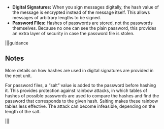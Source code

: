 - **Digital Signatures:** When you sign messages digitally, the hash value of the message is encrypted instead of the message itself. This allows messages of arbitrary lengths to be signed. 
- **Password Files:** Hashes of passwords are stored, not the passwords themselves. Because no one can see the plain password, this provides an extra layer of security in case the password file is stolen.

|||guidance
## Notes
More details on how hashes are used in digital signatures are provided in the next unit.

For password files,  a “salt” value is added to the password before hashing it. This provides protection against rainbow attacks, in which tables of hashes of possible passwords are used to compare the hashes and find the password that corresponds to the given hash. Salting makes these rainbow tables less effective. The attack can become infeasible, depending on the length of the salt. 


|||
